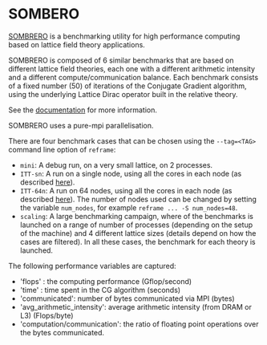 # SOMBERO

[SOMBRERO](https://github.com/sa2c/sombrero) is a benchmarking utility 
for high performance computing based on lattice field theory applications.

SOMBRERO is composed of 6 similar benchmarks 
that are based on different lattice field theories, 
each one with a different arithmetic intensity 
and a different compute/communication balance.
Each benchmark consists of a fixed number (50)
of iterations of the Conjugate Gradient algorithm,
using the underlying Lattice Dirac operator 
built in the relative theory.

See the [documentation](https://github.com/sa2c/sombrero) 
for more information.

SOMBRERO uses a pure-mpi parallelisation. 

There are four benchmark cases that can be chosen 
using the `--tag=<TAG>` command line option of `reframe`:

- `mini`: A debug run, on a very small lattice, on 2 processes.
- `ITT-sn`: A run on a single node, using all the cores in each node 
   (as described [here](https://github.com/sa2c/sombrero/wiki/Dirac-ITT-2020-Benchmarks)).
- `ITT-64n`: A run on 64 nodes, using all the cores in each node
   (as described [here](https://github.com/sa2c/sombrero/wiki/Dirac-ITT-2020-Benchmarks)).
   The number of nodes used can be changed by setting the variable `num_nodes`,
   for example `reframe ... -S num_nodes=48`.
- `scaling`: A large benchmarking campaign, where of the benchmarks is launched 
             on a range of number of processes
             (depending on the setup of the machine)
             and 4 different lattice sizes 
             (details depend on how the cases are filtered).
In all these cases, the benchmark for each theory is launched.

The following performance variables are captured:

- 'flops' : the computing performance (Gflop/second)
- 'time' : time spent in the CG algorithm (seconds)
- 'communicated': number of bytes communicated via MPI (bytes)
- 'avg_arithmetic_intensity': average arithmetic intensity (from DRAM or L3) (Flops/byte)
- 'computation/communication': the ratio of floating point operations 
                               over the bytes communicated.

